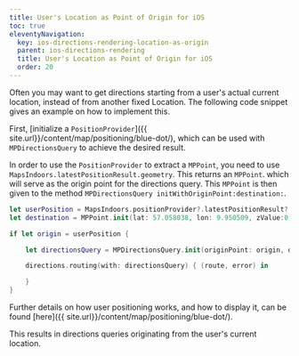 ```yaml
---
title: User's Location as Point of Origin for iOS
toc: true
eleventyNavigation:
  key: ios-directions-rendering-location-as-origin
  parent: ios-directions-rendering
  title: User's Location as Point of Origin for iOS
  order: 20
---
```


Often you may want to get directions starting from a user's actual current location, instead of from another fixed Location. The following code snippet gives an example on how to implement this.

First, [initialize a `PositionProvider`]({{ site.url}}/content/map/positioning/blue-dot/), which can be used with `MPDirectionsQuery` to achieve the desired result.

In order to use the `PositionProvider` to extract a `MPPoint`, you need to use `MapsIndoors.latestPositionResult.geometry`. This returns an `MPPoint`. which will serve as the origin point for the directions query. This `MPPoint` is then given to the method `MPDirectionsQuery initWithOriginPoint:destination:`.

```swift
let userPosition = MapsIndoors.positionProvider?.latestPositionResult?.geometry
let destination = MPPoint.init(lat: 57.058038, lon: 9.950509, zValue:0)!

if let origin = userPosition {

    let directionsQuery = MPDirectionsQuery.init(originPoint: origin, destination: destination)

    directions.routing(with: directionsQuery) { (route, error) in

    }
}
```

Further details on how user positioning works, and how to display it, can be found [here]({{ site.url}}/content/map/positioning/blue-dot/).

This results in directions queries originating from the user's current location.
